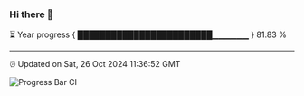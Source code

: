 ### Hi there 👋

⏳ Year progress { ████████████████████████▁▁▁▁▁▁ } 81.83 %

---

⏰ Updated on Sat, 26 Oct 2024 11:36:52 GMT

![Progress Bar CI](https://github.com/IshwaranRudhara/GIT-ACTION/workflows/Progress%20Bar%20CI/badge.svg)

